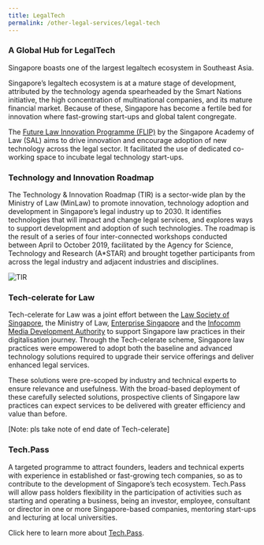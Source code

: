 ```yaml
---
title: LegalTech 
permalink: /other-legal-services/legal-tech
---
```


### A Global Hub for LegalTech

Singapore boasts one of the largest legaltech ecosystem in Southeast Asia. 

Singapore’s legaltech ecosystem is at a mature stage of development, attributed by the technology agenda spearheaded by the Smart Nations initiative, the high concentration of multinational companies, and its mature financial market. Because of these, Singapore has become a fertile bed for innovation where fast-growing start-ups and global talent congregate.  

The [Future Law Innovation Programme (FLIP)](https://www.flip.org.sg/) by the Singapore Academy of Law (SAL) aims to drive innovation and encourage adoption of new technology across the legal sector. It facilitated the use of dedicated co-working space to incubate legal technology start-ups.

### Technology and Innovation Roadmap

The Technology & Innovation Roadmap (TIR) is a sector-wide plan by the Ministry of Law (MinLaw) to promote innovation, technology adoption and development in Singapore’s legal industry up to 2030. It identifies technologies that will impact and change legal services, and explores ways to support development and adoption of such technologies. The roadmap is the result of a series of four inter-connected workshops conducted between April to October 2019, facilitated by the Agency for Science, Technology and Research (A*STAR) and brought together participants from across the legal industry and adjacent industries and disciplines.

![TIR](/images/)

### Tech-celerate for Law

Tech-celerate for Law was a joint effort between the [Law Society of Singapore](https://www.lawsociety.org.sg/), the Ministry of Law, [Enterprise Singapore](https://www.enterprisesg.gov.sg/) and the [Infocomm Media Development Authority](https://www.imda.gov.sg/) to support Singapore law practices in their digitalisation journey. Through the Tech-celerate scheme, Singapore law practices were empowered to adopt both the baseline and advanced technology solutions required to upgrade their service offerings and deliver enhanced legal services. 

These solutions were pre-scoped by industry and technical experts to ensure relevance and usefulness. With the broad-based deployment of these carefully selected solutions, prospective clients of Singapore law practices can expect services to be delivered with greater efficiency and value than before.

[Note: pls take note of end date of Tech-celerate]

### Tech.Pass

A targeted programme to attract founders, leaders and technical experts with experience in established or fast-growing tech companies, so as to contribute to the development of Singapore’s tech ecosystem. Tech.Pass will allow pass holders flexibility in the participation of activities such as starting and operating a business, being an investor, employee, consultant or director in one or more Singapore-based companies, mentoring start-ups and lecturing at local universities.

Click here to learn more about [Tech.Pass](https://www.edb.gov.sg/en/how-we-help/incentives-and-schemes/tech-pass.html).
